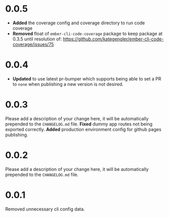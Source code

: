 # 0.0.5
* **Added** the coverage config and coverage directory to run code coverage
* **Removed** float of `ember-cli-code-coverage` package to keep package at 0.3.5 until resolution of: https://github.com/kategengler/ember-cli-code-coverage/issues/75

# 0.0.4
* **Updated** to use latest pr-bumper which supports being able to set a PR to `none` when publishing a new version is not desired.

# 0.0.3

Please add a description of your change here, it will be automatically prepended to the `CHANGELOG.md` file.
**Fixed** dummy app routes not being exported correctly.
**Added** production environment config for github pages publishing.

# 0.0.2

Please add a description of your change here, it will be automatically prepended to the `CHANGELOG.md` file.


# 0.0.1
Removed unnecessary cli config data.

